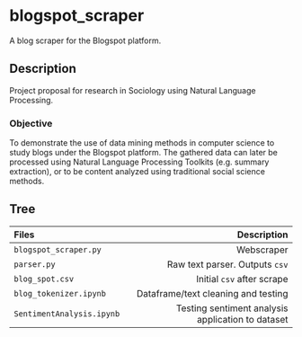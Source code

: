 # blogspot_scraper
A blog scraper for the Blogspot platform.

## Description

Project proposal for research in Sociology using Natural Language Processing.

### Objective
To demonstrate the use of data mining methods in computer science to study blogs under the Blogspot platform. The gathered data can later be processed using Natural Language Processing Toolkits (e.g. summary extraction), or to be content analyzed using traditional social science methods.

## Tree
|Files|Description|
|:----|----------:|
|`blogspot_scraper.py`| Webscraper|
|`parser.py`|Raw text parser. Outputs `csv`|
|`blog_spot.csv`|Initial `csv` after scrape|
|`blog_tokenizer.ipynb`|Dataframe/text cleaning and testing|
|`SentimentAnalysis.ipynb`|Testing sentiment analysis application to dataset|
